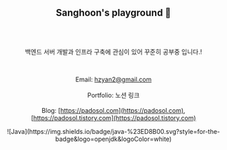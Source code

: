 <div align="center">

## Sanghoon's playground 👋

<br>
<br>

백엔드 서버 개발과 인프라 구축에 관심이 있어 꾸준히 공부중 입니다.!

<br>


Email: hzyan2@gmail.com <br><br>
Portfolio: 노션 링크 <br><br>
Blog:  [https://padosol.com](https://padosol.com), [https://padosol.tistory.com](https://padosol.tistory.com)

<div >
      ![Java](https://img.shields.io/badge/java-%23ED8B00.svg?style=for-the-badge&logo=openjdk&logoColor=white)
</div>


</div>
